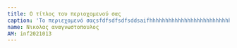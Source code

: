 ```yaml
---
title: Ο τίτλος του περιοχομενού σας
caption: 'Το περιεχομενό σαςsfdfsdfsdfsddsaifhhhhhhhhhhhhhhhhhhhhhhhhhhhhhhhhhhhhhhhhhhhhhhhhhhk jsdfhkajdkjfas skadjkjsdak'
name: Νικολας αναγνωστοπουλος
AM: inf2021013
---
```

